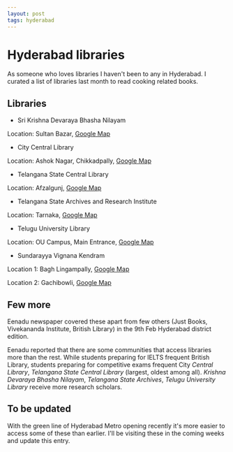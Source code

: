 ```yaml
---
layout: post
tags: hyderabad
---
```


# Hyderabad libraries

As someone who loves libraries I haven't been to any in Hyderabad. I curated a list of libraries last month to read cooking related books.

## Libraries

- Sri Krishna Devaraya Bhasha Nilayam

Location: Sultan Bazar, [Google Map](https://goo.gl/maps/34sSjpY4C8sKmFnd6)

- City Central Library

Location: Ashok Nagar, Chikkadpally, [Google Map](https://goo.gl/maps/M8zrMFXZPgxAEexm8)

- Telangana State Central Library

Location: Afzalgunj, [Google Map](https://goo.gl/maps/v2Ris2E58wW1xbPF8)

- Telangana State Archives and Research Institute

Location: Tarnaka, [Google Map](https://goo.gl/maps/P6TcgiVdUxmnbBa86)

- Telugu University Library

Location: OU Campus, Main Entrance, [Google Map](https://goo.gl/maps/7kVg9inSGm9enFQq5)

- Sundarayya Vignana Kendram

Location 1: Bagh Lingampally, [Google Map](https://goo.gl/maps/YF1tpqRDgecSctMA9)

Location 2: Gachibowli, [Google Map](https://goo.gl/maps/fC1pN7uD3NjLPg7x7)

## Few more

Eenadu newspaper covered these apart from few others (Just Books, Vivekananda Institute, British Library) in the 9th Feb Hyderabad district edition.

Eenadu reported that there are some communities that access libraries more than the rest. While students preparing for IELTS frequent British Library, students preparing for competitive exams frequent City *Central Library*, *Telangana State Central Library* (largest, oldest among all). *Krishna Devaraya Bhasha Nilayam*, *Telangana State Archives*, *Telugu University Library* receive more research scholars.

## To be updated

With the green line of Hyderabad Metro opening recently it's more easier to access some of these than earlier. I'll be visiting these in the coming weeks and update this entry.
